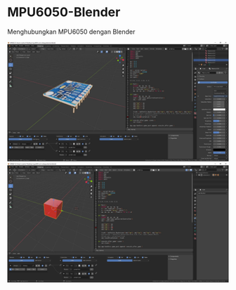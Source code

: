 # MPU6050-Blender
Menghubungkan MPU6050 dengan Blender


![Image description](Capture2.JPG)
![Image description](Capture.JPG)

